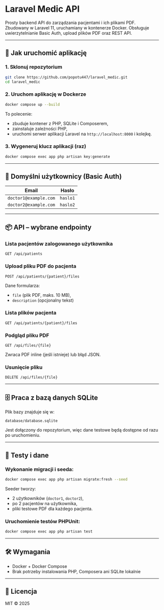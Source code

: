 # Laravel Medic API

Prosty backend API do zarządzania pacjentami i ich plikami PDF. Zbudowany w Laravel 11, uruchamiany w kontenerze Docker. Obsługuje uwierzytelnianie Basic Auth, upload plików PDF oraz REST API.

---

## 🚀 Jak uruchomić aplikację

### 1. Sklonuj repozytorium

```bash
git clone https://github.com/popotu447/laravel_medic.git
cd laravel_medic
```

### 2. Uruchom aplikację w Dockerze

```bash
docker compose up --build
```

To polecenie:

- zbuduje kontener z PHP, SQLite i Composerem,
- zainstaluje zależności PHP,
- uruchomi serwer aplikacji Laravel na `http://localhost:8000` i kolejkę.

### 3. Wygeneruj klucz aplikacji (raz)

```bash
docker compose exec app php artisan key:generate
```

---

## 🔐 Domyślni użytkownicy (Basic Auth)

| Email                  | Hasło   |
|------------------------|---------|
| `doctor1@example.com`  | `haslo1` |
| `doctor2@example.com`  | `haslo2` |

---

## 📦 API – wybrane endpointy

### Lista pacjentów zalogowanego użytkownika

```http
GET /api/patients
```

### Upload pliku PDF do pacjenta

```http
POST /api/patients/{patient}/files
```

Dane formularza:
- `file` (plik PDF, maks. 10 MB),
- `description` (opcjonalny tekst)

### Lista plików pacjenta

```http
GET /api/patients/{patient}/files
```

### Podgląd pliku PDF

```http
GET /api/files/{file}
```

Zwraca PDF inline (jeśli istnieje) lub błąd JSON.

### Usunięcie pliku

```http
DELETE /api/files/{file}
```

---

## 🗄 Praca z bazą danych SQLite

Plik bazy znajduje się w:

```
database/database.sqlite
```

Jest dołączony do repozytorium, więc dane testowe będą dostępne od razu po uruchomieniu.

---

## 🧪 Testy i dane

### Wykonanie migracji i seeda:

```bash
docker compose exec app php artisan migrate:fresh --seed
```

Seeder tworzy:

- 2 użytkowników (`doctor1`, `doctor2`),
- po 2 pacjentów na użytkownika,
- pliki testowe PDF dla każdego pacjenta.

### Uruchomienie testów PHPUnit:

```bash
docker compose exec app php artisan test
```

---


## 🛠 Wymagania

- Docker + Docker Compose
- Brak potrzeby instalowania PHP, Composera ani SQLite lokalnie

---

## 📃 Licencja

MIT © 2025
